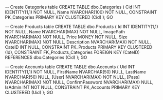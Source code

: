 -- Create Categories table
CREATE TABLE dbo.Categories (
    Cid INT IDENTITY(1,1) NOT NULL,
    Name NVARCHAR(100) NOT NULL,
    CONSTRAINT PK_Categories PRIMARY KEY CLUSTERED (Cid)
);
GO

-- Create Products table
CREATE TABLE dbo.Products (
    Id INT IDENTITY(1,1) NOT NULL,
    Name NVARCHAR(MAX) NOT NULL,
    ImagePath NVARCHAR(MAX) NOT NULL,
    Price MONEY NOT NULL,
    Size NVARCHAR(MAX) NOT NULL,
    Description NVARCHAR(MAX) NOT NULL,
    CateID INT NULL,
    CONSTRAINT PK_Products PRIMARY KEY CLUSTERED (Id),
    CONSTRAINT FK_Products_Categories FOREIGN KEY (CateID) REFERENCES dbo.Categories (Cid)
);
GO

-- Create Accounts table
CREATE TABLE dbo.Accounts (
    Uid INT IDENTITY(1,1) NOT NULL,
    FirstName NVARCHAR(50) NULL,
    LastName NVARCHAR(50) NULL,
    [User] NVARCHAR(MAX) NOT NULL,
    [Pass] NVARCHAR(MAX) NOT NULL,
    ConfirmPassword NVARCHAR(MAX) NULL,
    IsAdmin INT NOT NULL,
    CONSTRAINT PK_Accounts PRIMARY KEY CLUSTERED (Uid)
);
GO
